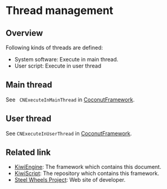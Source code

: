 # Thread management

## Overview
Following kinds of threads are defined:
* System software: Execute in main thread.
* User script: Execute in user thread

## Main thread
See ` CNExecuteInMainThread` in [CoconutFramework](https://github.com/steelwheels/Coconut/blob/master/CoconutData/Source/Process/CNThread.swift).

## User thread
See `CNExecuteInUserThread` in [CoconutFramework](https://github.com/steelwheels/Coconut/blob/master/CoconutData/Source/Process/CNThread.swift).

## Related link
* [KiwiEngine](https://github.com/steelwheels/KiwiScript/tree/master/KiwiEngine): The framework which contains this document.
* [KiwiScript](https://github.com/steelwheels/KiwiScript): The repository which contains this framework.
* [Steel Wheels Project](http://steelwheels.github.io): Web site of developer.

